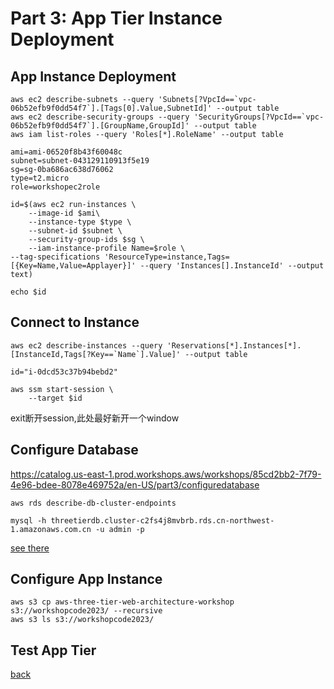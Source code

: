 # Part 3: App Tier Instance Deployment
## App Instance Deployment

```
aws ec2 describe-subnets --query 'Subnets[?VpcId==`vpc-06b52efb9f0dd54f7`].[Tags[0].Value,SubnetId]' --output table
aws ec2 describe-security-groups --query 'SecurityGroups[?VpcId==`vpc-06b52efb9f0dd54f7`].[GroupName,GroupId]' --output table
aws iam list-roles --query 'Roles[*].RoleName' --output table

```

```
ami=ami-06520f8b43f60048c
subnet=subnet-043129110913f5e19
sg=sg-0ba686ac638d76062
type=t2.micro
role=workshopec2role
```
```
id=$(aws ec2 run-instances \
    --image-id $ami\
    --instance-type $type \
    --subnet-id $subnet \
    --security-group-ids $sg \
    --iam-instance-profile Name=$role \
--tag-specifications 'ResourceType=instance,Tags=[{Key=Name,Value=Applayer}]' --query 'Instances[].InstanceId' --output text)

echo $id

```
## Connect to Instance
```
aws ec2 describe-instances --query 'Reservations[*].Instances[*].[InstanceId,Tags[?Key==`Name`].Value]' --output table
```
```
id="i-0dcd53c37b94bebd2"

aws ssm start-session \
    --target $id
```
exit断开session,此处最好新开一个window
## Configure Database
https://catalog.us-east-1.prod.workshops.aws/workshops/85cd2bb2-7f79-4e96-bdee-8078e469752a/en-US/part3/configuredatabase
```
aws rds describe-db-cluster-endpoints

```
```
mysql -h threetierdb.cluster-c2fs4j8mvbrb.rds.cn-northwest-1.amazonaws.com.cn -u admin -p
```
[see there](https://github.com/jessicawyc/myawscli/blob/main/workshop/3tierapplication/part2.md#database-deployment)
## Configure App Instance


```
aws s3 cp aws-three-tier-web-architecture-workshop s3://workshopcode2023/ --recursive
aws s3 ls s3://workshopcode2023/
```
## Test App Tier




[back](readme.md)
